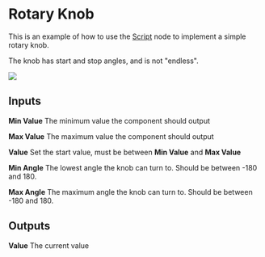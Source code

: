 # Rotary Knob

This is an example of how to use the [Script](/nodes/javascript/script) node to implement a simple rotary knob.

The knob has start and stop angles, and is not "endless".

<div className="ndl-image-with-background">

![](/modules/rotary-knob/rotary-knob.png)

</div>

## Inputs

**Min Value**
The minimum value the component should output

**Max Value**
The maximum value the component should output

**Value**
Set the start value, must be between **Min Value** and **Max Value**

**Min Angle**
The lowest angle the knob can turn to. Should be between -180 and 180.

**Max Angle**
The maximum angle the knob can turn to. Should be between -180 and 180.

## Outputs

**Value**
The current value
